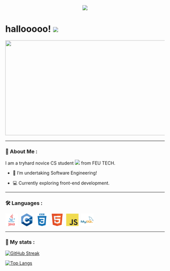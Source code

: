 <div id="header" align="center">
  <img src="https://media1.tenor.com/m/jJ9LtsYJqRAAAAAC/sanrio-cinnamoroll.gif" width="100"/>
</div>
<h1>
  hallooooo!
  <img src="https://media.tenor.com/qFwJ8CV9sLEAAAAi/cinnamoroll-sanrio-dance.gif" width="50px"/>
</h1>

<div align="center">
  <img src="https://usagif.com/wp-content/uploads/gify/cinnamoroll-cute-blinking-usagif.gif" width="600" height="300"/>
</div>

---

### :ribbon: About Me :
I am a tryhard novice CS student <img src="https://media.giphy.com/media/jKVIhAOklKEiA/giphy.gif" width="30"> from FEU TECH.
- :teddy_bear: I’m undertaking Software Engineering!

- :computer: Currently exploring front-end development.

- ---

### :hammer_and_wrench: Languages :
<div>
  <img src="https://github.com/devicons/devicon/blob/master/icons/java/java-original-wordmark.svg" title="Java" alt="Java" width="40" height="40"/>&nbsp;
   <img src="https://raw.githubusercontent.com/devicons/devicon/ca28c779441053191ff11710fe24a9e6c23690d6/icons/cplusplus/cplusplus-original.svg"  title="C++" alt="C++" width="40" height="40"/>&nbsp;
  <img src="https://github.com/devicons/devicon/blob/master/icons/css3/css3-plain-wordmark.svg"  title="CSS3" alt="CSS" width="40" height="40"/>&nbsp;
  <img src="https://github.com/devicons/devicon/blob/master/icons/html5/html5-original.svg" title="HTML5" alt="HTML" width="40" height="40"/>&nbsp;
  <img src="https://github.com/devicons/devicon/blob/master/icons/javascript/javascript-original.svg" title="JavaScript" alt="JavaScript" width="40" height="40"/>&nbsp;
  <img src="https://github.com/devicons/devicon/blob/master/icons/mysql/mysql-original-wordmark.svg" title="MySQL"  alt="MySQL" width="40" height="40"/>&nbsp;
</div>

---

### :bear: My stats :

[![GitHub Streak](https://github-readme-streak-stats.herokuapp.com?user=altheachng&theme=cobalt)](https://git.io/streak-stats)

[![Top Langs](https://github-readme-stats.vercel.app/api/top-langs/?username=altheachng)](https://github.com/anuraghazra/github-readme-stats)
